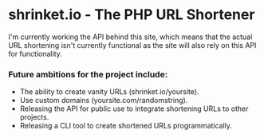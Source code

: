 # shrinket.io - The PHP URL Shortener

I'm currently working the API behind this site, which means that the actual URL shortening isn't currently functional as the site will also rely on this API for functionality.

### Future ambitions for the project include:
- The ability to create vanity URLs (shrinket.io/yoursite).
- Use custom domains (yoursite.com/randomstring).
- Releasing the API for public use to integrate shortening URLs to other projects.
- Releasing a CLI tool to create shortened URLs programmatically.
